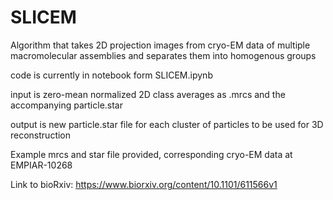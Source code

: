 # SLICEM

Algorithm that takes 2D projection images from cryo-EM data of multiple macromolecular assemblies and separates them into homogenous groups

code is currently in notebook form SLICEM.ipynb

input is zero-mean normalized 2D class averages as .mrcs and the accompanying particle.star 

output is new particle.star file for each cluster of particles to be used for 3D reconstruction

Example mrcs and star file provided, corresponding cryo-EM data at EMPIAR-10268



Link to bioRxiv: https://www.biorxiv.org/content/10.1101/611566v1
